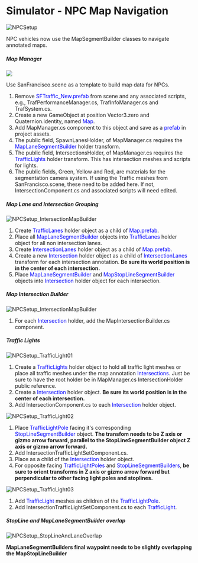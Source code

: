 # Simulator - NPC Map Navigation

![NPCSetup](images\NPCSetup.jpg)

NPC vehicles now use the MapSegmentBuilder classes to navigate annotated maps.



##### Map Manager

![](images\NPCSetup_MapManager.jpg)

Use SanFrancisco.scene as a template to build map data for NPCs.

1. Remove <span style='color:blue'>SFTraffic_New.prefab</span> from scene and any associated scripts, e.g., TrafPerformanceManager.cs, TrafInfoManager.cs and TrafSystem.cs.
2. Create a new GameObject at position Vector3.zero and Quaternion.identity, named <span style='color:blue'>Map</span>.
3. Add MapManager.cs component to this object and save as a <span style='color:blue'>prefab</span> in project assets.
4. The public field, SpawnLanesHolder, of MapManager.cs requires the <span style='color:blue'>MapLaneSegmentBuilder</span> holder transform.
5. The public field, IntersectionsHolder, of MapManager.cs requires the <span style='color:blue'>TrafficLights</span> holder transform.  This has intersection meshes and scripts for lights.
6. The public fields, Green, Yellow and Red, are materials for the segmentation camera system.  If using the Traffic meshes from SanFrancisco.scene, these need to be added here.  If not, IntersectionComponent.cs and associated scripts will need edited.



##### Map Lane and Intersection Grouping

![NPCSetup_IntersectionMapBuilder](images\NPCSetup_MapBuilderIntersectionGroup.jpg)

1. Create <span style='color:blue'>TrafficLanes</span> holder object as a child of <span style='color:blue'>Map.prefab</span>.
2. Place all <span style='color:blue'>MapLaneSegmentBuilder</span> objects into <span style='color:blue'>TrafficLanes</span> holder object for all non intersection lanes.
3. Create <span style='color:blue'>IntersectionLanes</span> holder object as a child of <span style='color:blue'>Map.prefab</span>.
4. Create a new <span style='color:blue'>Intersection</span> holder object as a child of <span style='color:blue'>IntersectionLanes</span> transform for each intersection annotation.  **Be sure its world position is in the center of each intersection.**
5. Place <span style='color:blue'>MapLaneSegmentBuilder</span> and <span style='color:blue'>MapStopLineSegmentBuilder</span> objects into <span style='color:blue'>Intersection</span> holder object for each intersection.



##### Map Intersection Builder

![NPCSetup_IntersectionMapBuilder](images\NPCSetup_IntersectionMapBuilder.jpg)

1. For each <span style='color:blue'>Intersection</span> holder, add the MapIntersectionBuilder.cs component.



##### Traffic Lights

![NPCSetup_TrafficLight01](images\NPCSetup_TrafficLight01.jpg)

1. Create a <span style='color:blue'>TrafficLights</span> holder object to hold all traffic light meshes or place all traffic meshes under the map annotation <span style='color:blue'>Intersections</span>.  Just be sure to have the root holder be in MapManager.cs IntersectionHolder public reference.
2. Create a <span style='color:blue'>Intersection</span> holder object.  **Be sure its world position is in the center of each intersection.**
3. Add IntersectionComponent.cs to each <span style='color:blue'>Intersection</span> holder object.



![NPCSetup_TrafficLight02](images\NPCSetup_TrafficLight02.jpg)

1. Place <span style='color:blue'>TrafficLightPole</span> facing it's corresponding <span style='color:blue'>StopLineSegmentBuilder</span> object.  **The transfom needs to be Z axis or gizmo arrow forward, parallel to the StopLineSegmentBuilder object Z axis or gizmo arrow forward.**
2. Add IntersectionTrafficLightSetComponent.cs.
3. Place as a child of the <span style='color:blue'>Intersection</span> holder object.
4. For opposite facing <span style='color:blue'>TrafficLightPoles</span> and <span style='color:blue'>StopLineSegmentBuilders</span>, **be sure to orient transforms in Z axis or gizmo arrow forward but perpendicular to other facing light poles and stoplines.**  



![NPCSetup_TrafficLight03](images\NPCSetup_TrafficLight03.jpg)

1. Add <span style='color:blue'>TrafficLight</span> meshes as children of the <span style='color:blue'>TrafficLightPole</span>.
2. Add IntersectionTrafficLightSetComponent.cs to each <span style='color:blue'>TrafficLight</span>.



##### StopLine and MapLaneSegmentBuilder overlap

![NPCSetup_StopLineAndLaneOverlap](images\NPCSetup_StopLineAndLaneOverlap.jpg)

**MapLaneSegmentBuilders final waypoint needs to be slightly overlapping the MapStopLineBuilder**